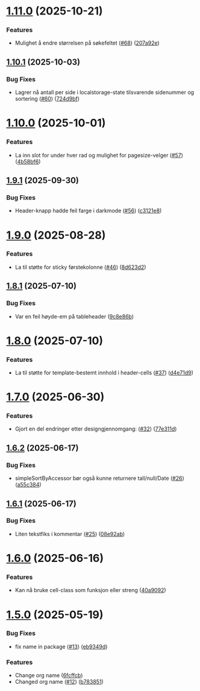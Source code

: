 # [1.11.0](https://github.com/NVE/nve-vue-components/compare/v1.10.1...v1.11.0) (2025-10-21)


### Features

* Mulighet å endre størrelsen på søkefeltet ([#68](https://github.com/NVE/nve-vue-components/issues/68)) ([207a92e](https://github.com/NVE/nve-vue-components/commit/207a92ef89e0955d3123beff3f72f44955db6c8a))

## [1.10.1](https://github.com/NVE/nve-vue-components/compare/v1.10.0...v1.10.1) (2025-10-03)


### Bug Fixes

* Lagrer nå antall per side i localstorage-state tilsvarende sidenummer og sortering ([#60](https://github.com/NVE/nve-vue-components/issues/60)) ([724d9bf](https://github.com/NVE/nve-vue-components/commit/724d9bfc2acc866c14b86649f1f9d2138c6265b3))

# [1.10.0](https://github.com/NVE/nve-vue-components/compare/v1.9.1...v1.10.0) (2025-10-01)


### Features

* La inn slot for under hver rad og mulighet for pagesize-velger ([#57](https://github.com/NVE/nve-vue-components/issues/57)) ([4b58bf6](https://github.com/NVE/nve-vue-components/commit/4b58bf602b82484a770cec2256fd9a3f77c4041b))

## [1.9.1](https://github.com/NVE/nve-vue-components/compare/v1.9.0...v1.9.1) (2025-09-30)


### Bug Fixes

* Header-knapp hadde feil farge i darkmode ([#56](https://github.com/NVE/nve-vue-components/issues/56)) ([c3121e8](https://github.com/NVE/nve-vue-components/commit/c3121e8416dd8790a225a82a73d5a16defde3359))

# [1.9.0](https://github.com/NVE/nve-vue-components/compare/v1.8.1...v1.9.0) (2025-08-28)


### Features

* La til støtte for sticky førstekolonne ([#46](https://github.com/NVE/nve-vue-components/issues/46)) ([8d623d2](https://github.com/NVE/nve-vue-components/commit/8d623d28f1686ed5dd5b29048474eaff9e494db0))

## [1.8.1](https://github.com/NVE/nve-vue-components/compare/v1.8.0...v1.8.1) (2025-07-10)


### Bug Fixes

* Var en feil høyde-em på tableheader ([9c8e86b](https://github.com/NVE/nve-vue-components/commit/9c8e86b2c58e870770f43ec413b17660ef35c527))

# [1.8.0](https://github.com/NVE/nve-vue-components/compare/v1.7.0...v1.8.0) (2025-07-10)


### Features

* La til støtte for template-bestemt innhold i header-cells ([#37](https://github.com/NVE/nve-vue-components/issues/37)) ([d4e71d9](https://github.com/NVE/nve-vue-components/commit/d4e71d9e78008494f093c70327605c216e0b22ec))

# [1.7.0](https://github.com/NVE/nve-vue-components/compare/v1.6.2...v1.7.0) (2025-06-30)


### Features

* Gjort en del endringer etter designgjennomgang: ([#32](https://github.com/NVE/nve-vue-components/issues/32)) ([77e311d](https://github.com/NVE/nve-vue-components/commit/77e311da6f5267da606efa8a03eddd1e72a96ec3))

## [1.6.2](https://github.com/NVE/nve-vue-components/compare/v1.6.1...v1.6.2) (2025-06-17)


### Bug Fixes

* simpleSortByAccessor bør også kunne returnere tall/null/Date ([#26](https://github.com/NVE/nve-vue-components/issues/26)) ([a55c384](https://github.com/NVE/nve-vue-components/commit/a55c3845ed695d5f0dc60a4d0d34723bd010b09e))

## [1.6.1](https://github.com/NVE/nve-vue-components/compare/v1.6.0...v1.6.1) (2025-06-17)


### Bug Fixes

* Liten tekstfiks i kommentar ([#25](https://github.com/NVE/nve-vue-components/issues/25)) ([08e92ab](https://github.com/NVE/nve-vue-components/commit/08e92ab2dc85096fd6b79d1c910341a4ada90b0e))

# [1.6.0](https://github.com/NVE/nve-vue-components/compare/v1.5.0...v1.6.0) (2025-06-16)


### Features

* Kan nå bruke cell-class som funksjon eller streng ([40a9092](https://github.com/NVE/nve-vue-components/commit/40a9092763cd76286236c1600bbbdf61e4d437f7))

# [1.5.0](https://github.com/NVE/nve-vue-components/compare/v1.4.1...v1.5.0) (2025-05-19)


### Bug Fixes

* fix name in package ([#13](https://github.com/NVE/nve-vue-components/issues/13)) ([eb9349d](https://github.com/NVE/nve-vue-components/commit/eb9349db28719f94be91b10255c2c6cd184182f7))


### Features

* Change org name ([6fcffcb](https://github.com/NVE/nve-vue-components/commit/6fcffcb7d8ae1a3d9661213b1da7dfa6ed9854ed))
* Changed org name ([#12](https://github.com/NVE/nve-vue-components/issues/12)) ([b783851](https://github.com/NVE/nve-vue-components/commit/b78385182bb688920fa94489bbca8391f1ecc49e))
